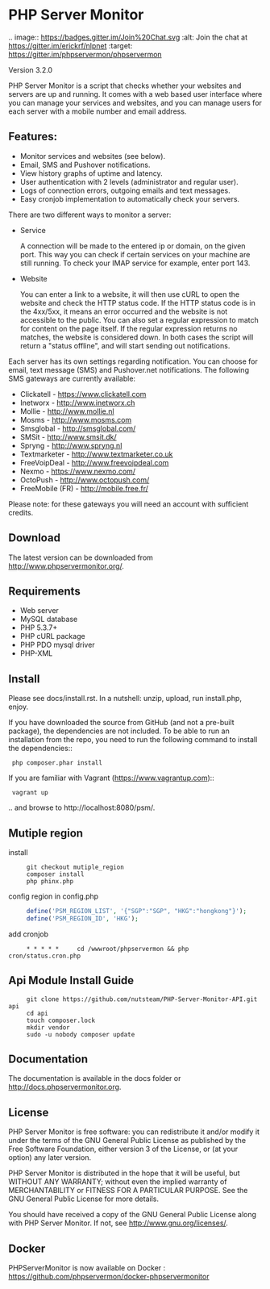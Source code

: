 PHP Server Monitor
==================

.. image:: https://badges.gitter.im/Join%20Chat.svg
   :alt: Join the chat at https://gitter.im/erickrf/nlpnet
   :target: https://gitter.im/phpservermon/phpservermon
   
Version 3.2.0


PHP Server Monitor is a script that checks whether your websites and servers are up and running.
It comes with a web based user interface where you can manage your services and websites,
and you can manage users for each server with a mobile number and email address.


Features:
---------

* Monitor services and websites (see below).
* Email, SMS and Pushover notifications.
* View history graphs of uptime and latency.
* User authentication with 2 levels (administrator and regular user).
* Logs of connection errors, outgoing emails and text messages.
* Easy cronjob implementation to automatically check your servers.

There are two different ways to monitor a server:

* Service

  A connection will be made to the entered ip or domain, on the given port.
  This way you can check if certain services on your machine are still running.
  To check your IMAP service for example, enter port 143.

* Website

  You can enter a link to a website, it will then use cURL to open the website and check the HTTP status code.
  If the HTTP status code is in the 4xx/5xx, it means an error occurred and the website is not accessible to the public.
  You can also set a regular expression to match for content on the page itself.
  If the regular expression returns no matches, the website is considered down.
  In both cases the script will return a "status offline", and will start sending out notifications.

Each server has its own settings regarding notification.
You can choose for email, text message (SMS) and Pushover.net notifications.
The following SMS gateways are currently available:

* Clickatell - <https://www.clickatell.com>
* Inetworx - <http://www.inetworx.ch>
* Mollie - <http://www.mollie.nl>
* Mosms - <http://www.mosms.com>
* Smsglobal - <http://smsglobal.com/>
* SMSit - <http://www.smsit.dk/>
* Spryng - <http://www.spryng.nl>
* Textmarketer - <http://www.textmarketer.co.uk>
* FreeVoipDeal - <http://www.freevoipdeal.com>
* Nexmo - <https://www.nexmo.com/>
* OctoPush - <http://www.octopush.com/>
* FreeMobile (FR) - <http://mobile.free.fr/>



Please note: for these gateways you will need an account with sufficient credits.


Download
--------

The latest version can be downloaded from http://www.phpservermonitor.org/.


Requirements
------------

* Web server
* MySQL database
* PHP 5.3.7+
* PHP cURL package
* PHP PDO mysql driver
* PHP-XML


Install
-------

Please see docs/install.rst.
In a nutshell: unzip, upload, run install.php, enjoy.

If you have downloaded the source from GitHub (and not a pre-built package), the dependencies are not included.
To be able to run an installation from the repo, you need to run the following command to install the dependencies::

     php composer.phar install

If you are familiar with Vagrant (https://www.vagrantup.com)::

     vagrant up

.. and browse to http://localhost:8080/psm/.

Mutiple region
-------------

install
```shell
     git checkout mutiple_region
     composer install
     php phinx.php
```

config region in config.php

```php
     define('PSM_REGION_LIST', '{"SGP":"SGP", "HKG":"hongkong"}');
     define('PSM_REGION_ID', 'HKG');
```

add cronjob
```shell
     * * * * *     cd /wwwroot/phpservermon && php cron/status.cron.php
```

Api Module Install Guide
-------------
```shell
     git clone https://github.com/nutsteam/PHP-Server-Monitor-API.git api
     cd api
     touch composer.lock
     mkdir vendor
     sudo -u nobody composer update
```


Documentation
-------------

The documentation is available in the docs folder or http://docs.phpservermonitor.org.


License
-------

PHP Server Monitor is free software: you can redistribute it and/or modify
it under the terms of the GNU General Public License as published by
the Free Software Foundation, either version 3 of the License, or
(at your option) any later version.

PHP Server Monitor is distributed in the hope that it will be useful,
but WITHOUT ANY WARRANTY; without even the implied warranty of
MERCHANTABILITY or FITNESS FOR A PARTICULAR PURPOSE.  See the
GNU General Public License for more details.

You should have received a copy of the GNU General Public License
along with PHP Server Monitor.  If not, see http://www.gnu.org/licenses/.

Docker
-------

PHPServerMonitor is now available on Docker : https://github.com/phpservermon/docker-phpservermonitor
